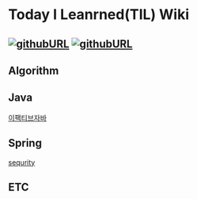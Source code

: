# Today I Leanrned(TIL) Wiki
[![githubURL](https://img.shields.io/badge/Blog-doohong.github.io-purple.svg)](https://doohong.github.io)
[![githubURL](https://img.shields.io/badge/Email-wnghd94@gmail.com-blue.svg)](mailto:wnghd94@gmail.com)
---
## Algorithm

## Java
[이팩티브자바](https://github.com/doohong/TIL/blob/master/Java/effective_java.md)
## Spring
[sequrity](/Spring/spring_sequrity.md)
## ETC

